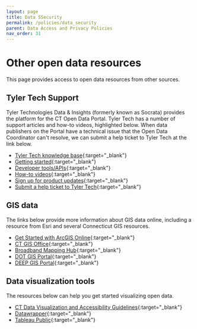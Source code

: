 ```yaml
---
layout: page
title: Data SSecurity
permalink: /policies/data_security
parent: Data Access and Privacy Policies
nav_order: 31
---
```


# Other open data resources

This page provides access to open data resources from other sources. 

## Tyler Tech Support

Tyler Technologies Data & Insights (formerly known as Socrata) provides the platform for the CT Open Data Portal. Tyler Tech has a number of support articles and how-to videos, highlighted below. When data publishers on the Portal have a technical issue that the Open Data Coordinator can't resolve, we can submit a help ticket to Tyler Tech at the link below.

* [Tyler Tech knowledge base](https://support.socrata.com/hc/en-us){:target="_blank"} 
* [Getting started](https://support.socrata.com/hc/en-us/categories/360000024667){:target="_blank"} 
* [Developer tools/APIs](https://dev.socrata.com/){:target="_blank"} 
* [How-to videos](https://support.socrata.com/hc/en-us/categories/360000713713){:target="_blank"} 
* [Sign up for product updates](https://support.socrata.com/hc/en-us/articles/115007200247-Be-in-the-know-and-stay-informed-){:target="_blank"} 
* [Submit a help ticket to Tyler Tech](https://support.socrata.com/hc/en-us/requests/new){:target="_blank"} 

## GIS data 

The links below provide more information about GIS data online, including a resource from Esri and several Connecticut GIS resources.

* [Get Started with ArcGIS Online](https://doc.arcgis.com/en/arcgis-online/get-started/get-started.htm){:target="_blank"} 
* [CT GIS Office](https://portal.ct.gov/datapolicy/GIS-Office?language=en_US){:target="_blank"} 
* [Broadband Mapping Hub](https://ctbroadband-ctmaps.hub.arcgis.com/){:target="_blank"} 
* [DOT GIS Portal](https://connecticut-ctdot.opendata.arcgis.com/){:target="_blank"} 
* [DEEP GIS Portal](https://ct-deep-gis-open-data-website-ctdeep.hub.arcgis.com/){:target="_blank"} 

## Data visualization tools

The resources below can help you get started visualizing open data.

* [CT Data Visualization and Accessibility Guidelines](https://ctopendata.github.io/data-visualization-guidelines/){:target="_blank"}
* [Datawrapper](https://app.datawrapper.de/){:target="_blank"}
* [Tableau Public](https://public.tableau.com/app/discover){:target="_blank"}
